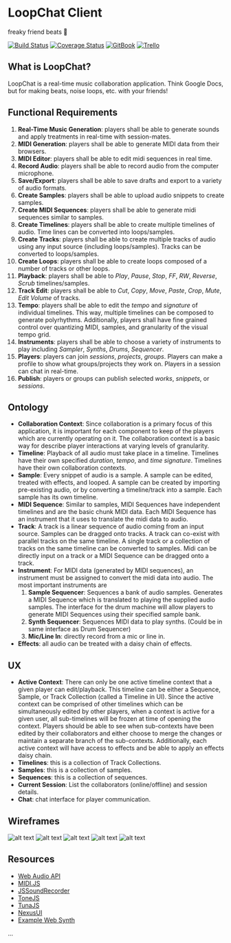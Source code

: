 # LoopChat Client
freaky friend beats  :musical_score:

[![Build Status](https://travis-ci.org/connorwalsh/loopchat-client.svg?branch=master)](https://travis-ci.org/connorwalsh/loopchat-client)
[![Coverage Status](https://coveralls.io/repos/github/connorwalsh/loopchat-client/badge.svg?branch=midi-recording-ui)](https://coveralls.io/github/connorwalsh/loopchat-client?branch=midi-recording-ui)
[![GitBook](https://img.shields.io/badge/docs-GitBook-blue.svg)](https://connorwalsh.gitbooks.io/loopchat/)
[![Trello](https://img.shields.io/badge/kanban-Trello-green.svg)](https://trello.com/b/RbMlhUSk/loopchat)

## What is LoopChat?
LoopChat is a real-time music collaboration application. Think Google Docs, but for making beats, noise loops, etc. with your friends!

## Functional Requirements
1. **Real-Time Music Generation**: players shall be able to generate sounds and apply treatments in real-time with session-mates.
2. **MIDI Generation**: players shall be able to generate MIDI data from their browsers.
3. **MIDI Editor**: players shall be able to edit midi sequences in real time.
4. **Record Audio**: players shall be able to record audio from the computer microphone.
5. **Save/Export**: players shall be able to save drafts and export to a variety of audio formats.
6. **Create Samples**: players shall be able to upload audio snippets to create samples.
7. **Create MIDI Sequences**: players shall be able to generate midi sequences similar to samples.
8. **Create Timelines**: players shall be able to create multiple timelines of audio. Time lines can be converted into loops/samples.
9. **Create Tracks**: players shall be able to create multiple tracks of audio using any input source (including loops/samples). Tracks can be converted to loops/samples.
10. **Create Loops**: players shall be able to create loops composed of a number of tracks or other loops.
11. **Playback**: players shall be able to *Play*, *Pause*, *Stop*, *FF*, *RW*, *Reverse*, *Scrub* timelines/samples.
12. **Track Edit**: players shall be able to *Cut*, *Copy*, *Move*, *Paste*, *Crop*, *Mute*, *Edit Volume* of tracks.
13. **Tempo**: players shall be able to edit the *tempo* and *signature* of individual timelines. This way, multiple timelines can be composed to generate polyrhythms. Additionally, players shall have fine grained control over quantizing MIDI, samples, and granularity of the visual tempo grid.
14. **Instruments**: players shall be able to choose a variety of instruments to play including *Sampler*, *Synths*, *Drums*, *Sequencer*.
15. **Players**: players can join *sessions*, *projects*, *groups*. Players can make a profile to show what groups/projects they work on. Players in a session can chat in real-time.
16. **Publish**: players or groups can publish selected *works*, *snippets*, or *sessions*.

## Ontology
* **Collaboration Context**: Since collaboration is a primary focus of this application, it is important for each component to keep of the players which are currently operating on it. The collaboration context is a basic way for describe player interactions at varying levels of granularity.
* **Timeline**: Playback of all audio must take place in a timeline. Timelines have their own specified *duration*, *tempo*, and *time signature*. Timelines have their own collaboration contexts.
* **Sample**: Every snippet of audio is a sample. A sample can be edited, treated with effects, and looped. A sample can be created by importing pre-existing audio, or by converting a timeline/track into a sample. Each sample has its own timeline.
* **MIDI Sequence**: Similar to samples, MIDI Sequences have independent timelines and are the basic chunk MIDI data. Each MIDI Sequence has an instrument that it uses to translate the midi data to audio.
* **Track**: A track is a linear sequence of audio coming from an input source. Samples can be dragged onto tracks. A track can co-exist with parallel tracks on the same timeline. A single track or a collection of tracks on the same timeline can be converted to samples. Midi can be directly input on a track or a MIDI Sequence can be dragged onto a track.
* **Instrument**: For MIDI data (generated by MIDI sequences), an instrument must be assigned to convert the midi data into audio. The most important instruments are
  1. **Sample Sequencer**: Sequences a bank of audio samples. Generates a MIDI Sequence which is translated to playing the supplied audio samples. The interface for the drum machine will allow players to generate MIDI Sequences using their specified sample bank.
  2. **Synth Sequencer**: Sequences MIDI data to play synths. (Could be in same interface as Drum Sequencer)
  3. **Mic/Line In**: directly record from a mic or line in.
* **Effects**: all audio can be treated with a daisy chain of effects.

## UX
* **Active Context**: There can only be one active timeline context that a given player can edit/playback. This timeline can be either a Sequence, Sample, or Track Collection (called a Timeline in UI). Since the active context can be comprised of other timelines which can be simultaneously edited by other players, when a context is active for a given user, all sub-timelines will be frozen at time of opening the context. Players should be able to see when sub-contexts have been edited by their collaborators and either choose to merge the changes or maintain a separate branch of the sub-contexts. Additionally, each active context will have access to effects and be able to apply an effects daisy chain.
* **Timelines**: this is a collection of Track Collections.
* **Samples**: this is a collection of samples.
* **Sequences**: this is a collection of sequences.
* **Current Session**: List the collaborators (online/offline) and session details.
* **Chat**: chat interface for player communication.

## Wireframes
![alt text](https://github.com/connorwalsh/loopchat-client/raw/master/design/home.jpeg)
![alt text](https://github.com/connorwalsh/loopchat-client/raw/master/design/timelineMenu.jpeg)
![alt text](https://github.com/connorwalsh/loopchat-client/raw/master/design/selectTimeline.jpeg)
![alt text](https://github.com/connorwalsh/loopchat-client/raw/master/design/chat.jpeg)
![alt text](https://github.com/connorwalsh/loopchat-client/raw/master/design/sessionMenu.jpeg)

## Resources
* [Web Audio API](https://developer.mozilla.org/en-US/docs/Web/API/Web_Audio_API)
* [MIDI.JS](https://github.com/mudcube/MIDI.js/)
* [JSSoundRecorder](https://github.com/daaain/JSSoundRecorder)
* [ToneJS](https://github.com/Tonejs/Tone.js)
* [TunaJS](https://github.com/Theodeus/tuna)
* [NexusUI](http://www.nexusosc.com/)
* [Example Web Synth](http://joeldarling.com/joliesynth/)

...
